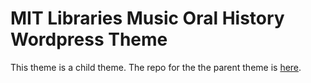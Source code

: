 # MIT Libraries Music Oral History Wordpress Theme

This theme is a child theme. The repo for the the parent theme is [here](https://github.com/zgreen/MITlibraries-parent).